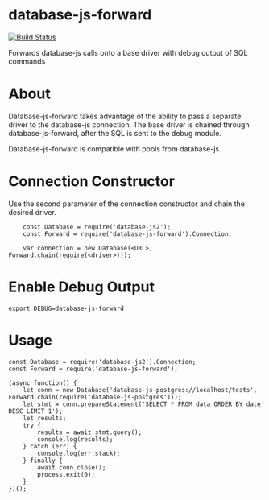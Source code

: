 # database-js-forward

[![Build Status](https://travis-ci.org/mlaanderson/database-js-forward.svg?branch=master)](https://travis-ci.org/mlaanderson/database-js-forward)

Forwards database-js calls onto a base driver with debug output of SQL commands

# About
Database-js-forward takes advantage of the ability to pass a separate driver to the database-js connection.
The base driver is chained through database-js-forward, after the SQL is sent to the debug module.

Database-js-forward is compatible with pools from database-js.

# Connection Constructor
Use the second parameter of the connection constructor and chain the desired driver.
~~~~
    const Database = require('database-js2');
    const Forward = require('database-js-forward').Connection;

    var connection = new Database(<URL>, Forward.chain(require(<driver>)));
~~~~

# Enable Debug Output
~~~~
export DEBUG=database-js-forward
~~~~

# Usage
~~~~
const Database = require('database-js2').Connection;
const Forward = require('database-js-forward');

(async function() {
    let conn = new Database('database-js-postgres://localhost/tests', Forward.chain(require('database-js-postgres')));
    let stmt = conn.prepareStatement('SELECT * FROM data ORDER BY date DESC LIMIT 1');
    let results;
    try {
        results = await stmt.query();
        console.log(results);
    } catch (err) {
        console.log(err.stack);
    } finally {
        await conn.close();
        process.exit(0);
    }
})();
~~~~